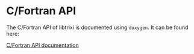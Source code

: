 # C/Fortran API

The C/Fortran API of libtrixi is documented using `doxygen`. It can be found here:

[C/Fortran API documentation]({doxygen_url})
